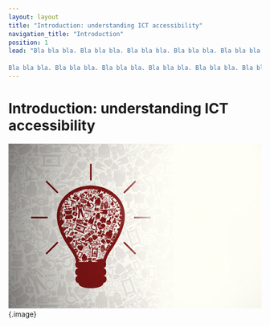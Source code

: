 ```yaml
---
layout: layout
title: "Introduction: understanding ICT accessibility"
navigation_title: "Introduction"
position: 1
lead: "Bla bla bla. Bla bla bla. Bla bla bla. Bla bla bla. Bla bla bla. Bla bla bla. Bla bla bla. Bla bla bla. Bla bla bla. Bla bla bla. Bla bla bla. Bla bla bla. Bla bla bla. Bla bla bla.

Bla bla bla. Bla bla bla. Bla bla bla. Bla bla bla. Bla bla bla. Bla bla bla. Bla bla bla. Bla bla bla. Bla bla bla. Bla bla bla. Bla bla bla. Bla bla bla."
---
```


# Introduction: understanding ICT accessibility

![](_media/1511822242367.png){.image}